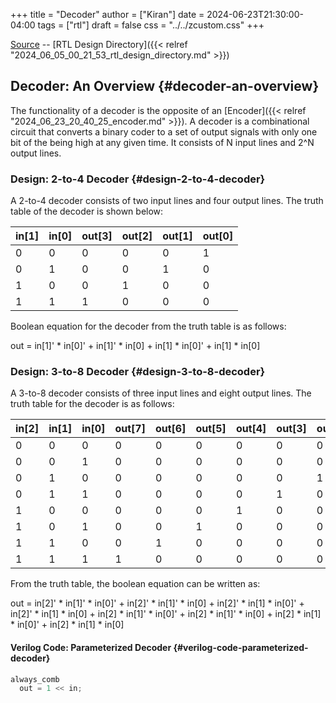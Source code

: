 +++
title = "Decoder"
author = ["Kiran"]
date = 2024-06-23T21:30:00-04:00
tags = ["rtl"]
draft = false
css = "../../zcustom.css"
+++

[Source](https://github.com/24x7fpga/RTL/tree/master/rtl_designs/decoder3_to_8) -- [RTL Design Directory]({{< relref "2024_06_05_00_21_53_rtl_design_directory.md" >}})


## Decoder: An Overview {#decoder-an-overview}

The functionality of a decoder is the opposite of an [Encoder]({{< relref "2024_06_23_20_40_25_encoder.md" >}}). A decoder is a combinational circuit that converts a binary coder to a set of output signals with only one bit of the being high at any given time. It consists of N input lines and 2^N output lines.


### Design: 2-to-4 Decoder {#design-2-to-4-decoder}

A 2-to-4 decoder consists of two input lines and four output lines. The truth table of the decoder is shown below:

| in[1] | in[0] | out[3] | out[2] | out[1] | out[0] |
|-------|-------|--------|--------|--------|--------|
| 0     | 0     | 0      | 0      | 0      | 1      |
| 0     | 1     | 0      | 0      | 1      | 0      |
| 1     | 0     | 0      | 1      | 0      | 0      |
| 1     | 1     | 1      | 0      | 0      | 0      |

Boolean equation for the decoder from the truth table is as follows:

out = in[1]' \* in[0]' + in[1]' \* in[0] + in[1] \* in[0]' + in[1] \* in[0]


### Design: 3-to-8 Decoder {#design-3-to-8-decoder}

A 3-to-8 decoder consists of three input lines and eight output lines. The truth table for the decoder is as follows:

| in[2] | in[1] | in[0] | out[7] | out[6] | out[5] | out[4] | out[3] | out[2] | out[1] | out[0] |
|-------|-------|-------|--------|--------|--------|--------|--------|--------|--------|--------|
| 0     | 0     | 0     | 0      | 0      | 0      | 0      | 0      | 0      | 0      | 1      |
| 0     | 0     | 1     | 0      | 0      | 0      | 0      | 0      | 0      | 1      | 0      |
| 0     | 1     | 0     | 0      | 0      | 0      | 0      | 0      | 1      | 0      | 0      |
| 0     | 1     | 1     | 0      | 0      | 0      | 0      | 1      | 0      | 0      | 0      |
| 1     | 0     | 0     | 0      | 0      | 0      | 1      | 0      | 0      | 0      | 0      |
| 1     | 0     | 1     | 0      | 0      | 1      | 0      | 0      | 0      | 0      | 0      |
| 1     | 1     | 0     | 0      | 1      | 0      | 0      | 0      | 0      | 0      | 0      |
| 1     | 1     | 1     | 1      | 0      | 0      | 0      | 0      | 0      | 0      | 0      |

From the truth table, the boolean equation can be written as:

out =  in[2]' \* in[1]' \* in[0]' + in[2]' \* in[1]' \* in[0] + in[2]' \* in[1]  \* in[0]' + in[2]' \* in[1]  \* in[0] + in[2]  \* in[1]' \* in[0]' + in[2]  \* in[1]' \* in[0] + in[2]  \*  in[1] \* in[0]' + in[2]  \* in[1]  \* in[0]


#### Verilog Code: Parameterized Decoder {#verilog-code-parameterized-decoder}

```verilog { copy_button="t" }
always_comb
  out = 1 << in;
```
